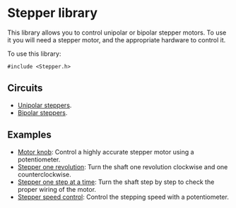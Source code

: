 # Stepper library

This library allows you to control unipolar or bipolar stepper motors. To use it you will need a stepper motor, and the appropriate hardware to control it.

To use this library:

```
#include <Stepper.h>
```

## Circuits

* [Unipolar steppers](https://www.arduino.cc/en/Reference/StepperUnipolarCircuit).
* [Bipolar steppers](https://www.arduino.cc/en/Reference/StepperBipolarCircuit).

## Examples

* [Motor knob](https://www.arduino.cc/en/Tutorial/LibraryExamples/MotorKnob): Control a highly accurate stepper motor using a potentiometer.
* [Stepper one revolution](https://www.arduino.cc/en/Tutorial/LibraryExamples/StepperOneRevolution): Turn the shaft one revolution clockwise and one counterclockwise.
* [Stepper one step at a time](https://www.arduino.cc/en/Tutorial/LibraryExamples/StepperOneStepAtATime): Turn the shaft step by step to check the proper wiring of the motor.
* [Stepper speed control](https://www.arduino.cc/en/Tutorial/LibraryExamples/StepperSpeedControl): Control the stepping speed with a potentiometer.